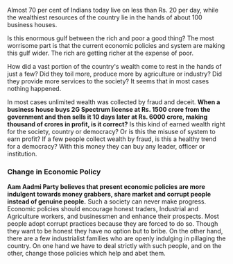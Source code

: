 <p class="lead">Almost 70 per cent of Indians today live on less than Rs. 20 per day, while the wealthiest resources of the country lie in the hands of about 100 business houses.</p>
	
Is this enormous gulf between the rich and poor a good thing? The most worrisome part is that the current economic policies and system are making this gulf wider. The rich are getting richer at the expense of poor.

How did a vast portion of the country's wealth come to rest in the hands of just a few? Did they toil more, produce more by agriculture or industry? Did they provide more services to the society? It seems that in most cases nothing happened. 

In most cases unlimited wealth was collected by fraud and deceit. **When a business house buys 2G Spectrum license at Rs. 1500 crore from the government and then sells it 10 days later at Rs. 6000 crore, making thousand of crores in profit, is it correct?** Is this kind of earned wealth right for the society, country or democracy? Or is this the misuse of system to earn profit? If a few people collect wealth by fraud, is this a healthy trend for a democracy? With this money they can buy any leader, officer or institution.


### Change in Economic Policy

**Aam Aadmi Party believes that present economic policies are more indulgent towards money grabbers, share market and corrupt people instead of genuine people.** Such a society can never make progress. Economic policies should encourage honest traders, Industrial and Agriculture workers, and businessmen and enhance their prospects. Most people adopt corrupt practices because they are forced to do so. Though they want to be honest they have no option but to bribe. On the other hand, there are a few industrialist families who are openly indulging in pillaging the country. On one hand we have to deal strictly with such people, and on the other, change those policies which help and abet them.
